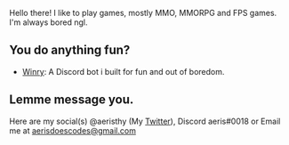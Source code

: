 Hello there! I like to play games, mostly MMO, MMORPG and FPS games. I'm always bored ngl.

## You do anything fun?

* [Winry](https://github.com/aeristhy/Winry): A Discord bot i built for fun and out of boredom.

## Lemme message you.

Here  are my social(s) @aeristhy (My [Twitter](https://twitter.com/aeristhy)), Discord aeris#0018 or Email me at aerisdoescodes@gmail.com
